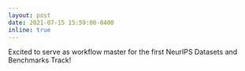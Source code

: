 ```yaml
---
layout: post
date: 2021-07-15 15:59:00-0400
inline: true
---
```


Excited to serve as workflow master for the first NeurIPS Datasets and Benchmarks Track! 
